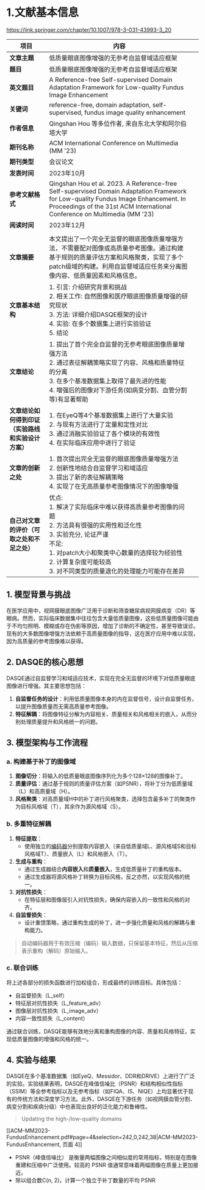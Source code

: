 # 1.文献基本信息

https://link.springer.com/chapter/10.1007/978-3-031-43993-3_20

| 项目                          | 内容                                                                                                                                                                                                              |                        |
| --------------------------- | --------------------------------------------------------------------------------------------------------------------------------------------------------------------------------------------------------------- | ---------------------- |
| **文章主题**                    | 低质量眼底图像增强的无参考自监督域适应框架                                                                                                                                                                                           |                        |
| **题目**                      | 低质量眼底图像增强的无参考自监督域适应框架                                                                                                                                                                                           |                        |
| **英文题目**                    | A Reference-free Self-supervised Domain Adaptation Framework for Low-quality Fundus Image Enhancement                                                                                                           |                        |
| **关键词**                     | reference-free, domain adaptation, self-supervised, fundus image quality enhancement                                                                                                                            |                        |
| **作者信息**                    | Qingshan Hou 等多位作者, 来自东北大学和阿尔伯塔大学                                                                                                                                                                               |                        |
| **期刊名称**                    | ACM International Conference on Multimedia (MM '23)                                                                                                                                                             |                        |
| **期刊类型**                    | 会议论文                                                                                                                                                                                                            |                        |
| **发表时间**                    | 2023年10月                                                                                                                                                                                                        |                        |
| **参考文献格式**                  | Qingshan Hou et al. 2023. A Reference-free Self-supervised Domain Adaptation Framework for Low-quality Fundus Image Enhancement. In Proceedings of the 31st ACM International Conference on Multimedia (MM '23) |                        |
| **阅读时间**                    | 2023年12月                                                                                                                                                                                                        |                        |
|                             |                                                                                                                                                                                                                 | <!-- 这是一个空行，起到分隔作用 --> |
| **文章摘要**                    | 本文提出了一个完全无监督的眼底图像质量增强方法，不需要配对图像或高质量参考图像。通过构建基于规则的质量评估方案和风格聚类，实现了多个patch级域的构建。利用自监督域适应任务来分离图像内容、低质量因素和风格信息。                                                                                                      |                        |
| **文章基本结构**                  | 1. 引言: 介绍研究背景和挑战<br>2. 相关工作: 自然图像和医疗眼底图像质量增强的研究现状<br>3. 方法: 详细介绍DASQE框架的设计<br>4. 实验: 在多个数据集上进行实验验证<br>5. 结论                                                                                                     |                        |
| **文章结论**                    | 1. 提出了首个完全自监督的无参考眼底图像质量增强方法<br>2. 通过表征解耦策略实现了内容、风格和质量特征的分离<br>3. 在多个基准数据集上取得了最先进的性能<br>4. 增强后的图像对下游任务(如病变分割、血管分割等)有显著帮助                                                                                         |                        |
| **文章结论如何得到印证（实验路线和实验设计方案）** | 1. 在EyeQ等4个基准数据集上进行了大量实验<br>2. 与现有方法进行了定量和定性对比<br>3. 通过消融实验验证了各个模块的有效性<br>4. 在实际临床应用中进行了验证                                                                                                                      |                        |
| **文章的创新之处**                 | 1. 首次提出完全无监督的眼底图像质量增强方法<br>2. 创新性地结合自监督学习和域适应<br>3. 提出了新的表征解耦策略<br>4. 实现了在无高质量参考图像情况下的图像增强                                                                                                                      |                        |
| **自己对文章的评价（可取之处和不足之处）**     | 优点:<br>1. 解决了实际临床中难以获得高质量参考图像的问题<br>2. 方法具有很强的实用性和泛化性<br>3. 实验充分, 论证严谨<br>不足:<br>1. 对patch大小和聚类中心数量的选择较为经验性<br>2. 计算复杂度可能较高<br>3. 对不同类型的质量退化的处理能力可能存在差异                                                         |                        |


## 1. **模型背景与挑战**

在医学应用中，视网膜眼底图像广泛用于诊断和筛查糖尿病视网膜病变（DR）等眼病。然而，实际临床数据集中往往包含大量低质量图像，这些低质量图像可能由于不均匀照明、模糊或存在伪影等原因，增加了诊断的不确定性，甚至导致误诊。现有的大多数图像增强方法依赖于高质量图像的指导，这在医疗应用中难以实现，因为高质量的参考图像难以获得。

## 2. **DASQE的核心思想**

DASQE通过自监督学习和域适应技术，实现在完全无监督的环境下对低质量眼底图像进行增强。其主要思想包括：

1. **自监督任务的设计**：利用低质量图像本身的内在监督信号，设计自监督任务，以提升图像质量而无需高质量参考图像。
2. **特征解耦**：将图像特征分解为内容相关、质量相关和风格相关的嵌入，从而分别处理质量提升和风格统一的问题。

## 3. **模型架构与工作流程**

### a. **构建基于补丁的图像域**

1. **图像切分**：将输入的低质量眼底图像序列化为多个128×128的图像补丁。
2. **质量评估**：通过基于规则的质量评估方案（如PSNR），将补丁分为低质量域（L）和高质量域（H）。
3. **风格聚类**：对高质量域H中的补丁进行风格聚类，选择包含最多补丁的聚类作为目标风格域（T），其余作为源风格域（S）。

### b. **多重特征解耦**

1. **特征提取**：
   - 使用独立的[编码器](https://www.ibm.com/cn-zh/topics/autoencoder)分别提取内容嵌入（来自低质量域L、源风格域S和目标风格域T）、质量嵌入（L）和风格嵌入（T）。
2. **生成与重构**：
   - 通过生成器结合**内容嵌入**和**质量嵌入**，生成低质量补丁的重构版本。
   - 通过生成器将源风格补丁转换为目标风格，反之亦然，以实现风格的统一。
3. **对抗性损失**：
   - 在特征层和图像层引入对抗性损失，确保内容嵌入的一致性和风格的对齐。
4. **自监督损失**：
   - 设计重馈策略，通过重构生成的补丁，进一步强化质量和风格的解耦与重构能力。

> 自动编码器用于有效压缩（编码）输入数据，只保留基本特征，然后从压缩表示重构（解码）原始输入。

### c. **联合训练**

将上述各部分的损失函数进行加权组合，形成最终的训练目标。具体包括：
- 自监督损失（L_self）
- 特征层对抗性损失（L_feature_adv）
- 图像层对抗性损失（L_image_adv）
- 内容一致性损失（L_content）

通过联合训练，DASQE能够有效地分离和重构图像的内容、质量和风格特征，实现低质量图像的增强和风格的统一。

## 4. **实验与结果**

DASQE在多个基准数据集（如EyeQ、Messidor、DDR和DRIVE）上进行了广泛的实验。实验结果表明，DASQE在峰值信噪比（PSNR）和结构相似性指标（SSIM）等全参考指标以及无参考指标（如FIQA、IS、NIQE）上均显著优于现有的传统方法和深度学习方法。此外，DASQE在下游任务（如视网膜血管分割、病变分割和疾病分级）中也表现出良好的泛化能力和鲁棒性。

> Updating the high-/low-quality domains

[[ACM-MM2023-FundusEnhancement.pdf#page=4&selection=242,0,242,38|ACM-MM2023-FundusEnhancement, 页面 4]]
- PSNR（峰值信噪比） 是衡量两幅图像之间相似度的常用指标，特别是在图像重建和压缩中广泛使用。较高的 PSNR 值通常意味着两幅图像在质量上更加接近。
- 除以组合数C(n, 2)，计算一个独立于补丁数量的平均 PSNR

